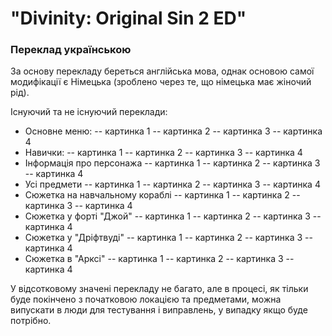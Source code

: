 # "**Divinity: Original Sin 2 ED**"
### Переклад українською

За основу перекладу береться англійська мова, однак основою самої модифікації є Німецька (зроблено через те, що німецька має жіночий рід).

Існуючий та не існуючий переклади:
- Основне меню:
-- картинка 1
-- картинка 2
-- картинка 3
-- картинка 4
- Навички:
-- картинка 1
-- картинка 2
-- картинка 3
-- картинка 4
- Інформація про персонажа
-- картинка 1
-- картинка 2
-- картинка 3
-- картинка 4
- Усі предмети 
-- картинка 1
-- картинка 2
-- картинка 3
-- картинка 4
- Сюжетка на навчальному кораблі
-- картинка 1
-- картинка 2
-- картинка 3
-- картинка 4
- Сюжетка у форті "Джой"
-- картинка 1
-- картинка 2
-- картинка 3
-- картинка 4
- Сюжетка у "Дріфтвуді"
-- картинка 1
-- картинка 2
-- картинка 3
-- картинка 4
- Сюжетка в "Арксі"
-- картинка 1
-- картинка 2
-- картинка 3
-- картинка 4

У відсотковому значені перекладу не багато, але в процесі, як тільки буде покінчено з початковою локацією та предметами, можна випускати в люди для тестування і виправлень, у випадку якщо буде потрібно.